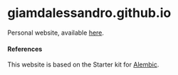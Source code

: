 # giamdalessandro.github.io
Personal website, available [here](https://giamdalessandro.github.io/).


#### References
This website is based on the Starter kit for [Alembic](https://alembic.darn.es/).
